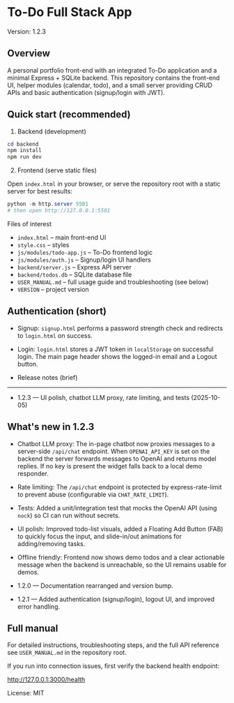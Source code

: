 # To-Do Full Stack App

Version: 1.2.3

Overview
--------
A personal portfolio front-end with an integrated To-Do application and a minimal Express + SQLite backend. This repository contains the front-end UI, helper modules (calendar, todo), and a small server providing CRUD APIs and basic authentication (signup/login with JWT).

Quick start (recommended)
-------------------------
1) Backend (development)

```powershell
cd backend
npm install
npm run dev
```

2) Frontend (serve static files)

Open `index.html` in your browser, or serve the repository root with a static server for best results:

```powershell
python -m http.server 5501
# then open http://127.0.0.1:5501
```

Files of interest
- `index.html` – main front-end UI
- `style.css` – styles
- `js/modules/todo-app.js` – To-Do frontend logic
- `js/modules/auth.js` – Signup/login UI handlers
- `backend/server.js` – Express API server
- `backend/todos.db` – SQLite database file
- `USER_MANUAL.md` – full usage guide and troubleshooting (see below)
- `VERSION` – project version

Authentication (short)
----------------------
- Signup: `signup.html` performs a password strength check and redirects to `login.html` on success.
- Login: `login.html` stores a JWT token in `localStorage` on successful login. The main page header shows the logged-in email and a Logout button.

- Release notes (brief)
- ---------------------
- 1.2.3 — UI polish, chatbot LLM proxy, rate limiting, and tests (2025-10-05)

What's new in 1.2.3
-------------------
- Chatbot LLM proxy: The in-page chatbot now proxies messages to a server-side `/api/chat` endpoint. When `OPENAI_API_KEY` is set on the backend the server forwards messages to OpenAI and returns model replies. If no key is present the widget falls back to a local demo responder.
- Rate limiting: The `/api/chat` endpoint is protected by express-rate-limit to prevent abuse (configurable via `CHAT_RATE_LIMIT`).
- Tests: Added a unit/integration test that mocks the OpenAI API (using `nock`) so CI can run without secrets.
- UI polish: Improved todo-list visuals, added a Floating Add Button (FAB) to quickly focus the input, and slide-in/out animations for adding/removing tasks.
- Offline friendly: Frontend now shows demo todos and a clear actionable message when the backend is unreachable, so the UI remains usable for demos.

- 1.2.0 — Documentation rearranged and version bump.
- 1.2.1 — Added authentication (signup/login), logout UI, and improved error handling.

Full manual
-----------
For detailed instructions, troubleshooting steps, and the full API reference see `USER_MANUAL.md` in the repository root.

If you run into connection issues, first verify the backend health endpoint:

http://127.0.0.1:3000/health

License: MIT
